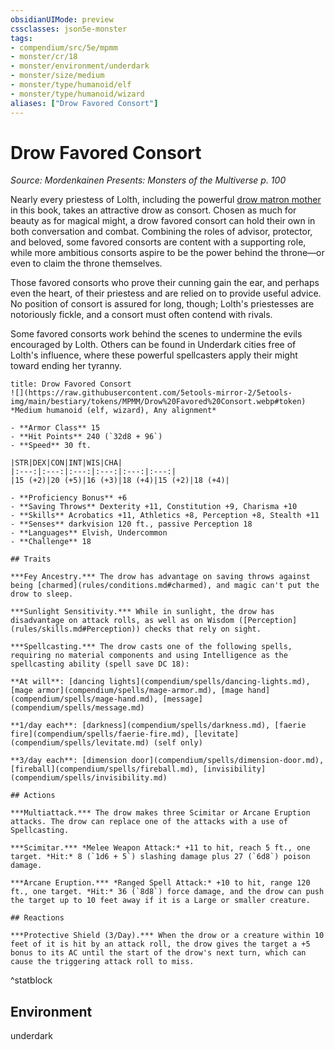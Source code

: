 ```yaml
---
obsidianUIMode: preview
cssclasses: json5e-monster
tags:
- compendium/src/5e/mpmm
- monster/cr/18
- monster/environment/underdark
- monster/size/medium
- monster/type/humanoid/elf
- monster/type/humanoid/wizard
aliases: ["Drow Favored Consort"]
---
```

# Drow Favored Consort
*Source: Mordenkainen Presents: Monsters of the Multiverse p. 100*  

Nearly every priestess of Lolth, including the powerful [drow matron mother](compendium/bestiary/humanoid/drow-matron-mother-mpmm.md) in this book, takes an attractive drow as consort. Chosen as much for beauty as for magical might, a drow favored consort can hold their own in both conversation and combat. Combining the roles of advisor, protector, and beloved, some favored consorts are content with a supporting role, while more ambitious consorts aspire to be the power behind the throne—or even to claim the throne themselves.

Those favored consorts who prove their cunning gain the ear, and perhaps even the heart, of their priestess and are relied on to provide useful advice. No position of consort is assured for long, though; Lolth's priestesses are notoriously fickle, and a consort must often contend with rivals.

Some favored consorts work behind the scenes to undermine the evils encouraged by Lolth. Others can be found in Underdark cities free of Lolth's influence, where these powerful spellcasters apply their might toward ending her tyranny.

```ad-statblock
title: Drow Favored Consort
![](https://raw.githubusercontent.com/5etools-mirror-2/5etools-img/main/bestiary/tokens/MPMM/Drow%20Favored%20Consort.webp#token)
*Medium humanoid (elf, wizard), Any alignment*

- **Armor Class** 15 
- **Hit Points** 240 (`32d8 + 96`)
- **Speed** 30 ft.

|STR|DEX|CON|INT|WIS|CHA|
|:---:|:---:|:---:|:---:|:---:|:---:|
|15 (+2)|20 (+5)|16 (+3)|18 (+4)|15 (+2)|18 (+4)|

- **Proficiency Bonus** +6
- **Saving Throws** Dexterity +11, Constitution +9, Charisma +10
- **Skills** Acrobatics +11, Athletics +8, Perception +8, Stealth +11
- **Senses** darkvision 120 ft., passive Perception 18
- **Languages** Elvish, Undercommon
- **Challenge** 18

## Traits

***Fey Ancestry.*** The drow has advantage on saving throws against being [charmed](rules/conditions.md#charmed), and magic can't put the drow to sleep.

***Sunlight Sensitivity.*** While in sunlight, the drow has disadvantage on attack rolls, as well as on Wisdom ([Perception](rules/skills.md#Perception)) checks that rely on sight.

***Spellcasting.*** The drow casts one of the following spells, requiring no material components and using Intelligence as the spellcasting ability (spell save DC 18):

**At will**: [dancing lights](compendium/spells/dancing-lights.md), [mage armor](compendium/spells/mage-armor.md), [mage hand](compendium/spells/mage-hand.md), [message](compendium/spells/message.md)

**1/day each**: [darkness](compendium/spells/darkness.md), [faerie fire](compendium/spells/faerie-fire.md), [levitate](compendium/spells/levitate.md) (self only)

**3/day each**: [dimension door](compendium/spells/dimension-door.md), [fireball](compendium/spells/fireball.md), [invisibility](compendium/spells/invisibility.md)

## Actions

***Multiattack.*** The drow makes three Scimitar or Arcane Eruption attacks. The drow can replace one of the attacks with a use of Spellcasting.

***Scimitar.*** *Melee Weapon Attack:* +11 to hit, reach 5 ft., one target. *Hit:* 8 (`1d6 + 5`) slashing damage plus 27 (`6d8`) poison damage.

***Arcane Eruption.*** *Ranged Spell Attack:* +10 to hit, range 120 ft., one target. *Hit:* 36 (`8d8`) force damage, and the drow can push the target up to 10 feet away if it is a Large or smaller creature.

## Reactions

***Protective Shield (3/Day).*** When the drow or a creature within 10 feet of it is hit by an attack roll, the drow gives the target a +5 bonus to its AC until the start of the drow's next turn, which can cause the triggering attack roll to miss.
```
^statblock

## Environment

underdark